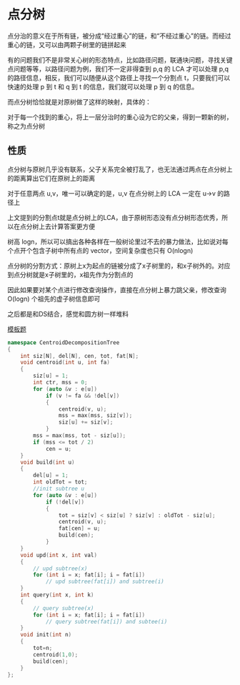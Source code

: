 # 点分树
点分治的意义在于所有链，被分成“经过重心”的链，和“不经过重心”的链。而经过重心的链，又可以由两颗子树里的链拼起来

有的问题我们不是非常关心树的形态特点，比如路径问题，联通块问题，寻找关键点问题等等，以路径问题为例，我们不一定非得查到 p,q 的 LCA 才可以处理 p,q 的路径信息，相反，我们可以随便从这个路径上寻找一个分割点 t，只要我们可以快速的处理 p 到 t 和 q 到 t 的信息，我们就可以处理 p 到 q 的信息。

而点分树恰恰就是对原树做了这样的映射，具体的：

对于每一个找到的重心，将上一层分治时的重心设为它的父亲，得到一颗新的树，称之为点分树
## 性质
点分树与原树几乎没有联系，父子关系完全被打乱了，也无法通过两点在点分树上的距离算出它们在原树上的距离

对于任意两点 u,v，唯一可以确定的是，u,v 在点分树上的 LCA 一定在 u→v 的路径上

上文提到的分割点t就是点分树上的LCA，由于原树形态没有点分树形态优秀，所以在点分树上去计算答案更方便

树高 logn，所以可以搞出各种各样在一般树论里过不去的暴力做法，比如说对每个点开个包含子树中所有点的 vector，空间复杂度也只有 O(nlogn)

点分树的分割方式：原树上x为起点的链被分成了x子树里的，和x子树外的。对应到点分树就是x子树里的，x祖先作为分割点的

因此如果要对某个点进行修改查询操作，直接在点分树上暴力跳父亲，修改查询 O(logn) 个祖先的虚子树信息即可

之后都是和DS结合，感觉和圆方树一样堆料

[模板题](https://www.luogu.com.cn/problem/P6329)

```cpp
namespace CentroidDecompositionTree
{
    int siz[N], del[N], cen, tot, fat[N];
    void centroid(int u, int fa)
    {
        siz[u] = 1;
        int ctr, mss = 0;
        for (auto &v : e[u])
            if (v != fa && !del[v])
            {
                centroid(v, u);
                mss = max(mss, siz[v]);
                siz[u] += siz[v];
            }
        mss = max(mss, tot - siz[u]);
        if (mss <= tot / 2)
            cen = u;
    }
    void build(int u)
    {
        del[u] = 1;
        int oldTot = tot;
        //init subtree u
        for (auto &v : e[u])
            if (!del[v])
            {
                tot = siz[v] < siz[u] ? siz[v] : oldTot - siz[u];
                centroid(v, u);
                fat[cen] = u;
                build(cen);
            }
    }
    void upd(int x, int val)
    {
        // upd subtree(x)
        for (int i = x; fat[i]; i = fat[i])
            // upd subtree(fat[i]) and subtree(i)
    }
    int query(int x, int k)
    {
        // query subtree(x)
        for (int i = x; fat[i]; i = fat[i])
            // query subtree(fat[i]) and subtee(i)
    }
    void init(int n)
    {
        tot=n;
        centroid(1,0);
        build(cen);
    }
};
```